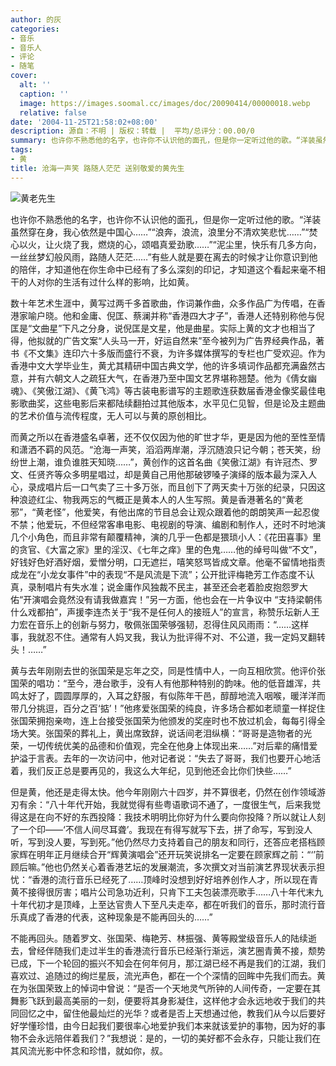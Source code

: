 ```yaml
---
author: 的灰
categories:
- 音乐
- 音乐人
- 评论
- 随笔
cover:
  alt: ''
  caption: ''
  image: https://images.soomal.cc/images/doc/20090414/00000018.webp
  relative: false
date: '2004-11-25T21:58:02+08:00'
description: 源自：不明 | 版权：转载 |  平均/总评分：00.00/0
summary: 也许你不熟悉他的名字，也许你不认识他的面孔，但是你一定听过他的歌。“洋装虽然穿在身，我心依然是中国心……”“浪奔，浪流，浪里分不清欢笑悲忧……”“焚心以火，让火烧了我，燃烧的心，颂唱真爱劲歌……”“泥尘里，快乐有几多方向，一丝丝梦幻般风雨，路随人茫茫……”有些人就是要在离去的时候才让你意识到他的陪伴，才知道他在你生命中已经有了多么深刻的印记，才知道这个看起来毫不相干的人对你的生活有过什么样的影响，比如黄��
tags:
- 黄
title: 沧海一声笑 路随人茫茫 送别敬爱的黄先生
---
```


![黄老先生](https://images.soomal.cc/images/doc/20090414/00000018.webp)

也许你不熟悉他的名字，也许你不认识他的面孔，但是你一定听过他的歌。“洋装虽然穿在身，我心依然是中国心……”“浪奔，浪流，浪里分不清欢笑悲忧……”“焚心以火，让火烧了我，燃烧的心，颂唱真爱劲歌……”“泥尘里，快乐有几多方向，一丝丝梦幻般风雨，路随人茫茫……”有些人就是要在离去的时候才让你意识到他的陪伴，才知道他在你生命中已经有了多么深刻的印记，才知道这个看起来毫不相干的人对你的生活有过什么样的影响，比如黄。







数十年艺术生涯中，黄写过两千多首歌曲，作词兼作曲，众多作品广为传唱，在香港家喻户晓。他和金庸、倪匡、蔡澜并称“香港四大才子”，香港人还特别称他与倪匡是“文曲星”下凡之分身，说倪匡是文星，他是曲星。实际上黄的文才也相当了得，他拟就的广告文案“人头马一开，好运自然来”至今被列为广告界经典作品，著书《不文集》连印六十多版而盛行不衰，为许多媒体撰写的专栏也广受欢迎。作为香港中文大学毕业生，黄尤其精研中国古典文学，他的许多填词作品都充满盎然古意，并有六朝文人之疏狂大气，在香港乃至中国文艺界堪称翘楚。他为《倩女幽魂》、《笑傲江湖》、《黄飞鸿》等古装电影谱写的主题歌连获数届香港金像奖最佳电影歌曲奖，这些电影后来都陆续翻拍过其他版本，水平见仁见智，但是论及主题曲的艺术价值与流传程度，无人可以与黄的原创相比。







而黄之所以在香港盛名卓著，还不仅仅因为他的旷世才华，更是因为他的至性至情和潇洒不羁的风范。“沧海一声笑，滔滔两岸潮，浮沉随浪只记今朝；苍天笑，纷纷世上潮，谁负谁胜天知晓……”，黄创作的这首名曲《笑傲江湖》有许冠杰、罗文、任贤齐等众多明星唱过，却是黄自己用他那破锣嗓子演绎的版本最为深入人心，录成唱片后一口气卖了三十多万张，而且创下了两天卖十万张的纪录，只因这种浪迹红尘、物我两忘的气概正是黄本人的人生写照。黄是香港著名的“黄老邪”，“黄老怪”，他爱笑，有他出席的节目总会让观众跟着他的朗朗笑声一起忍俊不禁；他爱玩，不但经常客串电影、电视剧的导演、编剧和制作人，还时不时地演几个小角色，而且非常有颠覆精神，演的几乎一色都是猥琐小人：《花田喜事》里的贪官、《大富之家》里的淫汉、《七年之痒》里的色鬼……他的绰号叫做“不文”，好钱好色好酒好烟，爱憎分明，口无遮拦，嘻笑怒骂皆成文章。他毫不留情地指责成龙在“小龙女事件”中的表现“不是风流是下流”；公开批评梅艳芳工作态度不认真，录制唱片有失水准；说金庸作风独裁不民主，甚至还会老着脸皮抱怨罗大佑“开演唱会竟然没有请我做嘉宾！”另一方面，他也会在一片争议中 “支持梁朝伟什么戏都拍”，声援李连杰关于“我不是任何人的接班人”的宣言，称赞乐坛新人王力宏在音乐上的创新与努力，敬佩张国荣够强韧，忍得住风风雨雨：“……这样事，我就忍不住。通常有人妈叉我，我认为批评得不对、不公道，我一定妈叉翻转头！……”







黄与去年刚刚去世的张国荣是忘年之交，同是性情中人，一向互相欣赏。他评价张国荣的唱功：“至今，港台歌手，没有人有他那种特别的韵味。他的低音雄浑，共鸣太好了，圆圆厚厚的，入耳之舒服，有似陈年干邑，醇醇地流入咽喉，暖洋洋而带几分挑逗，百分之百‘掂’！”他疼爱张国荣的纯良，许多场合都如老顽童一样捉住张国荣拥抱亲吻，连上台接受张国荣为他颁发的奖座时也不放过机会，每每引得全场大笑。张国荣的葬礼上，黄出席致辞，说话间老泪纵横：“哥哥是造物者的光荣，一切传统优美的品德和价值观，完全在他身上体现出来……”对后辈的痛惜爱护溢于言表。去年的一次访问中，他对记者说：“失去了哥哥，我们也要开心地活着，我们反正总是要再见的，我这么大年纪，见到他还会比你们快些……”







但是黄，他还是走得太快。他今年刚刚六十四岁，并不算很老，仍然在创作领域游刃有余：“八十年代开始，我就觉得有些粤语歌词不通了，一度很生气，后来我觉得这是在向不好的东西投降：我技术明明比你好为什么要向你投降？所以就让人刻了一个印――‘不信人间尽耳聋’。我现在有得写就写下去，拼了命写，写到没人听，写到没人要，写到死。”他仍然尽力支持着自己的朋友和同行，还答应老搭档顾家辉在明年正月继续合开“辉黄演唱会”还开玩笑说排名一定要在顾家辉之前：“‘’前顾后嘛。”他也仍然关心着香港艺坛的发展潮流，多次撰文对当前演艺界现状表示担忧：“香港的流行音乐已经死了……顶峰时没想到好好培养创作人才，所以现在青黄不接得很厉害；唱片公司急功近利，只肯下工夫包装漂亮歌手……八十年代末九十年代初才是顶峰，上至达官贵人下至凡夫走卒，都在听我们的音乐，那时流行音乐真成了香港的代表，这种现象是不能再回头的……”







不能再回头。随着罗文、张国荣、梅艳芳、林振强、黄等殿堂级音乐人的陆续逝去，曾经伴随我们走过半生的香港流行音乐已经渐行渐远，演艺圈青黄不接，颓势已成，下一个轮回的振兴不知会在何年何月，那江湖已经不再是我们的江湖，我们喜欢过、追随过的绚烂星辰，流光声色，都在一个个深情的回眸中先我们而去。黄在为张国荣致上的悼词中曾说：“是否一个天地灵气所钟的人间传奇，一定要在其舞影飞跃到最高美丽的一刻，便要将其身影凝住，这样他才会永远地收于我们的共同回忆之中，留住他最灿烂的光华？或者是否上天想通过他，教我们从今以后要好好学懂珍惜，由今日起我们要很率心地爱护我们本来就该爱护的事物，因为好的事物不会永远陪伴着我们？”我想说：是的，一切的美好都不会永存，只能让我们在其风流光影中怀念和珍惜，就如你，叔。